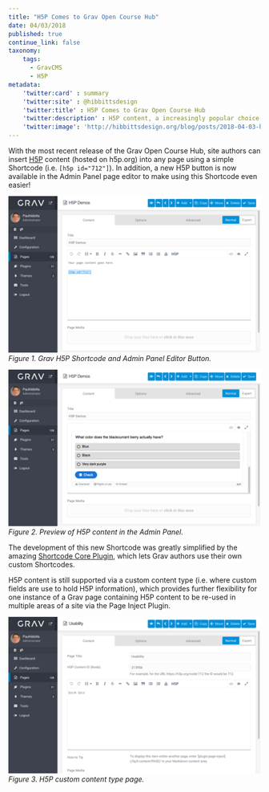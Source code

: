 ```yaml
---
title: "H5P Comes to Grav Open Course Hub"
date: 04/03/2018
published: true
continue_link: false
taxonomy:
    tags:
      - GravCMS
      - H5P
metadata:
    'twitter:card' : summary
    'twitter:site' : @hibbittsdesign
    'twitter:title' : H5P Comes to Grav Open Course Hub
    'twitter:description' : H5P content, a increasingly popular choice of educators to create interactive content, comes to Grav.
    'twitter:image': 'http://hibbittsdesign.org/blog/posts/2018-04-03-h5p-comes-to-grav/h5p-shortcode-button.png'
---
```


With the most recent release of the Grav Open Course Hub, site authors can insert [H5P](https://h5p.org) content (hosted on h5p.org) into any page using a simple Shortcode (i.e. `[h5p id="712"]`). In addition, a new H5P button is now available in the Admin Panel page editor to make using this Shortcode even easier!

![Grav H5P Shortcode and Admin Panel Editor Button](h5p-shortcode-button.png)  
_Figure 1. Grav H5P Shortcode and Admin Panel Editor Button._  

![Preview of H5P content in the Admin Panel](h5p-shortcode-preview.png)  
_Figure 2. Preview of H5P content in the Admin Panel._  

The development of this new Shortcode was greatly simplified by the amazing [Shortcode Core Plugin](https://github.com/getgrav/grav-plugin-shortcode-core), which lets Grav authors use their own custom Shortcodes.

H5P content is still supported via a custom content type (i.e. where custom fields are use to hold H5P information), which provides further flexibility for one instance of a Grav page containing H5P content to be re-used in multiple areas of a site via the Page Inject Plugin.

![H5P custom content type page](h5p-custom-content-type.png)  
_Figure 3. H5P custom content type page._  
